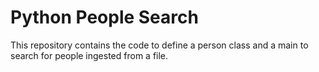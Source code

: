 # Python People Search

This repository contains the code to define a person class and a main to search for people ingested from a file.
